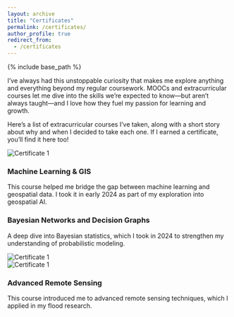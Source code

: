 ```yaml
---
layout: archive
title: "Certificates"
permalink: /certificates/
author_profile: true
redirect_from:
  - /certificates
---
```


{% include base_path %}

<p>I’ve always had this unstoppable curiosity that makes me explore anything and everything beyond my regular coursework. MOOCs and extracurricular courses let me dive into the skills we’re expected to know—but aren’t always taught—and I love how they fuel my passion for learning and growth.</p>

<p>Here’s a list of extracurricular courses I’ve taken, along with a short story about why and when I decided to take each one. If I earned a certificate, you’ll find it here too!</p>

<!-- Certificate 1 -->
<div class="certificate-container">
    <div class="certificate-image">
        <img src="matthewhatami.github.io/images/dashboardInterface.jpg" alt="Certificate 1"> 
    </div>
    <div class="certificate-text">
        <h3>Machine Learning & GIS</h3>
        <p>This course helped me bridge the gap between machine learning and geospatial data. I took it in early 2024 as part of my exploration into geospatial AI.</p>
    </div>
</div>

<!-- Certificate 2 -->
<div class="certificate-container reverse">
    <div class="certificate-text">
        <h3>Bayesian Networks and Decision Graphs</h3>
        <p>A deep dive into Bayesian statistics, which I took in 2024 to strengthen my understanding of probabilistic modeling.</p>
    </div>
    <div class="certificate-image">
        <img src="matthewhatami.github.io/images/dashboardInterface.jpg" alt="Certificate 1">
    </div>
</div>

<!-- Certificate 3 -->
<div class="certificate-container">
    <div class="certificate-image">
        <img src="matthewhatami.github.io/images/dashboardInterface.jpg" alt="Certificate 1">
    </div>
    <div class="certificate-text">
        <h3>Advanced Remote Sensing</h3>
        <p>This course introduced me to advanced remote sensing techniques, which I applied in my flood research.</p>
    </div>
</div>